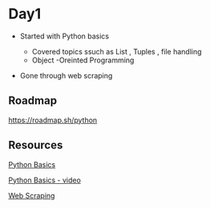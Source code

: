 # Day1 

- Started with Python basics
    - Covered topics ssuch as List , Tuples , file handling
    - Object -Oreinted Programming

- Gone through web scraping 

## Roadmap

https://roadmap.sh/python

## Resources

 [Python Basics](https://www.w3schools.com/python/) 
 
 [Python Basics - video ](https://youtu.be/XKHEtdqhLK8?si=YacwR--bCPygpWbc) 

 [Web Scraping](https://youtu.be/ng2o98k983k?si=SsRFHLaUjo4Qwyml)